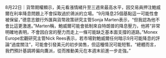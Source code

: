 8月22日｜貨幣期權顯示，美元看漲情緒升至三週來最高水平，因交易員押注鮑威爾在利率降息問題上不會採取過於鴿派的立場。“9月降息25個基點這一可能性會被保留，”德意志銀行外匯與貨幣政策研究主管Sonja Marten表示，“但我認為他不會比這更激進。”Marten稱，鮑威爾可能會抵制來自特朗普的降息壓力，他將“非常明確地表明，不會因白宮的壓力而走上一條可能缺乏基本面支撐的道路。”Monex Europe宏觀研究主管Nick Rees表示，若市場對鮑威爾任何暗示9月可能降息的評論“過度關注”，可能會引發美元的初步拋售，但這種情況可能短暫。“總體而言，我們預計基調將偏向鷹派，從而推動美元在本週末前進一步走強。”